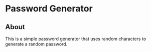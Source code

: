 # Password Generator

## About 

This is a simple password generator that uses random characters to generate a random password.